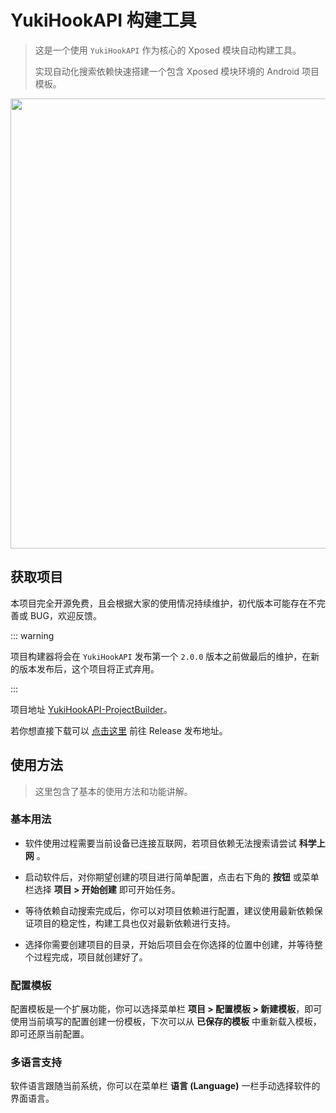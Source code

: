 # YukiHookAPI 构建工具

> 这是一个使用 `YukiHookAPI` 作为核心的 Xposed 模块自动构建工具。
> 
> 实现自动化搜索依赖快速搭建一个包含 Xposed 模块环境的 Android 项目模板。

<img src="/images/yukihookapi-projectbuilder-zh-cn.png" width = "720"/>

## 获取项目

本项目完全开源免费，且会根据大家的使用情况持续维护，初代版本可能存在不完善或 BUG，欢迎反馈。

::: warning

项目构建器将会在 `YukiHookAPI` 发布第一个 `2.0.0` 版本之前做最后的维护，在新的版本发布后，这个项目将正式弃用。

:::

项目地址 [YukiHookAPI-ProjectBuilder](https://github.com/HighCapable/YukiHookAPI-ProjectBuilder)。

若你想直接下载可以 [点击这里](https://github.com/HighCapable/YukiHookAPI-ProjectBuilder/releases) 前往 Release 发布地址。

## 使用方法

> 这里包含了基本的使用方法和功能讲解。

### 基本用法

- 软件使用过程需要当前设备已连接互联网，若项目依赖无法搜索请尝试 **科学上网** 。

- 启动软件后，对你期望创建的项目进行简单配置，点击右下角的 **按钮** 或菜单栏选择 **项目 > 开始创建** 即可开始任务。

- 等待依赖自动搜索完成后，你可以对项目依赖进行配置，建议使用最新依赖保证项目的稳定性，构建工具也仅对最新依赖进行支持。

- 选择你需要创建项目的目录，开始后项目会在你选择的位置中创建，并等待整个过程完成，项目就创建好了。

### 配置模板

配置模板是一个扩展功能，你可以选择菜单栏 **项目 > 配置模板 > 新建模板**，即可使用当前填写的配置创建一份模板，下次可以从 **已保存的模板** 中重新载入模板，即可还原当前配置。

### 多语言支持

软件语言跟随当前系统，你可以在菜单栏 **语言 (Language)** 一栏手动选择软件的界面语言。
